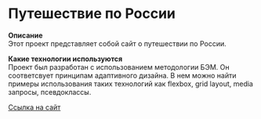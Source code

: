# Путешествие по России

**Описание**  
Этот проект представляет собой сайт о путешествии по России.

**Какие технологии используются**  
Проект был разработан с использованием методологии БЭМ. Он соответсвует принципам адаптивного дизайна. В нем можно найти примеры использования таких технологий как flexbox, grid layout,  media запросы, псевдоклассы.

[Ссылка на сайт](dgash2201.github.io/russian-travel/index.html)
